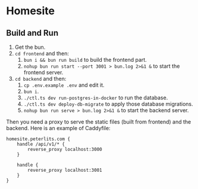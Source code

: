 # Homesite

## Build and Run

1. Get the bun.
2. `cd frontend` and then:
    1. `bun i && bun run build` to build the frontend part.
    2. `nohup bun run start --port 3001 > bun.log 2>&1 &` to start the frontend
    server.
3. `cd backend` and then:
    1. `cp .env.example .env` and edit it.
    2. `bun i`.
    3. `./ctl.ts dev run-postgres-in-docker` to run the database.
    4. `./ctl.ts dev deploy-db-migrate` to apply those database migrations.
    5. `nohup bun run serve > bun.log 2>&1 &` to start the backend server.

Then you need a proxy to serve the static files (built from frontend) and the
backend. Here is an example of Caddyfile:

```caddy
homesite.peterlits.com {
    handle /api/v1/* {
        reverse_proxy localhost:3000
    }

    handle {
        reverse_proxy localhost:3001
    }
}
```
